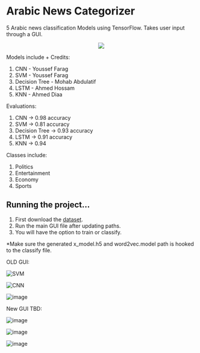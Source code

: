# Arabic News Categorizer
5 Arabic news classification Models using TensorFlow. Takes user input through a GUI.

<div align="center">
  <img src="https://www.tensorflow.org/images/tf_logo_horizontal.png">
</div>

Models include + Credits:
1. CNN - Youssef Farag
2. SVM - Youssef Farag
3. Decision Tree - Mohab Abdulatif
4. LSTM - Ahmed Hossam
5. KNN - Ahmed Diaa

Evaluations:
1. CNN -> 0.98 accuracy
2. SVM -> 0.81 accuracy
3. Decision Tree -> 0.93 accuracy
4. LSTM -> 0.91 accuracy
5. KNN -> 0.94

Classes include:
1. Politics
2. Entertainment
3. Economy
4. Sports

## Running the project...

1. First download the [dataset](https://drive.google.com/drive/folders/1tuUSgPN1fskJso1D9ZSOt7WVWg7dFouv?usp=share_link).
2. Run the main GUI file after updating paths.
3. You will have the option to train or classify.

*Make sure the generated x_model.h5 and word2vec.model path is hooked to the classify file.

OLD GUI:

![SVM](https://github.com/JoeFarag-00/Arabic-News-Categorizer-v2.0/assets/88057098/7d54160f-b860-4f9a-96ad-fea38009f7a7)

![CNN](https://user-images.githubusercontent.com/88057098/235503436-7c7cac22-bd82-432e-b320-97785eb9f316.png)

![image](https://user-images.githubusercontent.com/88057098/235503401-9babce5d-ca53-48a3-abb9-0f7c7e6e9eb6.png)

New GUI TBD:

![image](https://github.com/JoeFarag-00/Arabic-News-Categorizer-v2.0/assets/88057098/8a38187d-98e8-4c2d-b88a-f77378d0c484)

![image](https://github.com/JoeFarag-00/Arabic-News-Categorizer-v2.0/assets/88057098/5c32cb06-84dc-4a9e-8531-96190d9372d1)

![image](https://github.com/JoeFarag-00/Arabic-News-Categorizer-v2.0/assets/88057098/39b093fc-8811-4469-abc1-d70cfa32d13b)
